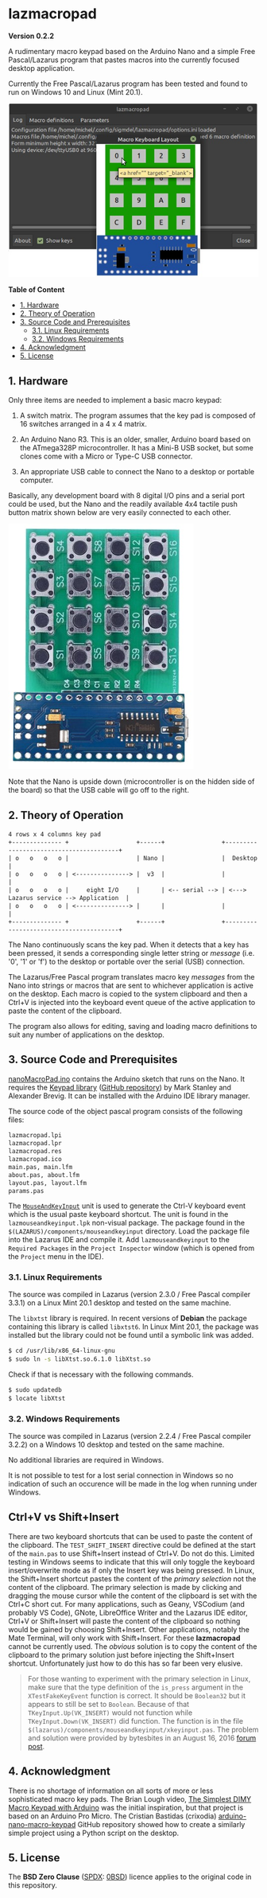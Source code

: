 # lazmacropad
**Version 0.2.2**

A rudimentary macro keypad based on the Arduino Nano and a simple Free Pascal/Lazarus program that pastes macros into the currently focused desktop application.

Currently the Free Pascal/Lazarus program has been tested and found to run on Windows 10 and Linux (Mint 20.1).

![screenshot](images/screenshot_0_1_0.jpg)

**Table of Content**
<!-- TOC -->

- [1. Hardware](#1-hardware)
- [2. Theory of Operation](#2-theory-of-operation)
- [3. Source Code and Prerequisites](#3-source-code-and-prerequisites)
  - [3.1. Linux Requirements](#31-linux-requirements)
  - [3.2. Windows Requirements](#32-windows-requirements)
- [4. Acknowledgment](#4-acknowledgment)
- [5. License](#5-license)

<!-- /TOC -->
## 1. Hardware

Only three items are needed to implement a basic macro keypad:

  1. A switch matrix. The program assumes that the key pad is composed of 16 switches arranged in a 4 x 4 matrix.

  2. An Arduino Nano R3. This is an older, smaller, Arduino board based on the ATmega328P microcontroller. It has a Mini-B USB socket, but some clones come with a Micro or Type-C USB connector.

  3. An appropriate USB cable to connect the Nano to a desktop or portable computer.

Basically, any development board with 8 digital I/O pins and a serial port could be used, but the Nano and the readily available 4x4 tactile push button matrix shown below are very easily connected to 
each other.

![hardware](images/macrokeypad.jpg)

Note that the Nano is upside down (microcontroller is on the hidden side of the board) so that the USB cable will go off to the right.

## 2. Theory of Operation

```
4 rows x 4 columns key pad
+-------------- +                   +------+                +----------------------------------------+
| o   o   o   o |                   | Nano |                |  Desktop                               |
| o   o   o   o | <---------------> |  v3  |                |                                        |
| o   o   o   o |     eight I/O     |      | <-- serial --> | <---> Lazarus service --> Application  | 
| o   o   o   o | <---------------> |      |                |                                        |
+-------------- +                   +------+                +----------------------------------------+
```               

The Nano continuously scans the key pad. When it detects that a key has been pressed, it sends a corresponding single letter string or *message* (i.e. '0', '1' or 'f') to the desktop or portable over the serial (USB) connection. 

The Lazarus/Free Pascal program translates macro key *messages* from the Nano into strings or macros that are sent to whichever application is active on the desktop. Each macro is copied to the system clipboard and then a Ctrl+V is injected into the keyboard event queue of the active application to paste the content of the clipboard.

The program also allows for editing, saving and loading macro definitions to suit any number of applications on the desktop.

## 3. Source Code and Prerequisites

[nanoMacroPad.ino](nanoMacroPad/nanoMacroPad.ino) contains the Arduino sketch that runs on the Nano. It requires the [Keypad library](https://playground.arduino.cc/Code/Keypad/) ([GitHub repository](https://github.com/Chris--A/Keypad)) by Mark Stanley and Alexander Brevig. It can be installed with the Arduino IDE library manager.

The source code of the object pascal program consists of the following files:

    lazmacropad.lpi
    lazmacropad.lpr
    lazmacropad.res
    lazmacropad.ico
    main.pas, main.lfm 
    about.pas, about.lfm 
    layout.pas, layout.lfm
    params.pas

The [`MouseAndKeyInput`](https://wiki.lazarus.freepascal.org/MouseAndKeyInput) unit is used to generate the Ctrl-V keyboard event which is the usual paste keyboard shortcut. The unit is found in the `lazmouseandkeyinput.lpk` non-visual package. The package found in the `$(LAZARUS)/components/mouseandkeyinput` directory. Load the package file into the Lazarus IDE and compile it. Add `lazmouseandkeyinput` to the `Required Packages` in the `Project Inspector` window (which is opened from the `Project` menu in the IDE).

### 3.1. Linux Requirements

The source was compiled in Lazarus (version 2.3.0 / Free Pascal compiler 3.3.1) on a Linux Mint 20.1 desktop and tested on the same machine. 

The `libxtst` library is required. In recent versions of **Debian** the package containing this library is called `libxtst6`. In Linux Mint 20.1, the package was installed but the library could not be found until a symbolic link was added. 

```bash
$ cd /usr/lib/x86_64-linux-gnu
$ sudo ln -s libXtst.so.6.1.0 libXtst.so
```

Check if that is necessary with the following commands.

```bash
$ sudo updatedb
$ locate libXtst
```

### 3.2. Windows Requirements

The source was compiled in Lazarus (version 2.2.4 / Free Pascal compiler 3.2.2) on a Windows 10 desktop and tested on the same machine. 

No additional libraries are required in Windows.

It is not possible to test for a lost serial connection in Windows so no indication of such an occurence will be made in the log when running under Windows.

## Ctrl+V vs Shift+Insert

There are two keyboard shortcuts that can be used to paste the content of the clipboard. The `TEST_SHIFT_INSERT` directive could be defined at the start of the `main.pas` to use Shift+Insert instead of  Ctrl+V. Do not do this. Limited testing in Windows seems to indicate that this will only toggle the keyboard insert/overwrite mode as if only the Insert key was being pressed. In Linux, the Shift+Insert shortcut pastes the content of the *primary selection* not the content of the clipboard. The primary selection is made by clicking and dragging the mouse cursor while the content of the clipboard is set with the Ctrl+C short cut. For many applications, such as Geany, VSCodium (and probably VS Code), GNote, LibreOffice Writer and the Lazarus IDE editor, Ctrl+V or Shift+Insert will paste the content of the clipboard so nothing would be gained by choosing Shift+Insert. Other applications, notably the Mate Terminal, will only work with Shift+Insert. For these **lazmacropad** cannot be currently used. The *obvious* solution is to copy the content of the clipboard to the primary solution just before injecting the Shift+Insert shortcut. Unfortunately just how to do this has so far been very elusive. 

> For those wanting to experiment with the primary selection in Linux, make sure that the type definition of the `is_press` argument in the `XTestFakeKeyEvent` function is correct. It should be `Boolean32` but it appears to still be set to `Boolean`. Because of that `TKeyInput.Up(VK_INSERT)` would not function while `TKeyInput.Down(VK_INSERT)` did function. The function is in the file `$(lazarus)/components/mouseandkeyinput/xkeyinput.pas`. The problem and solution were provided by bytesbites in an August 16, 2016 [forum post](https://forum.lazarus.freepascal.org/index.php/topic,33719.msg218852.html#msg218852).


## 4. Acknowledgment

There is no shortage of information on all sorts of more or less sophisticated macro key pads. 
The Brian Lough video, [The Simplest DIMY Macro Keypad with Arduino](https://www.youtube.com/watch?v=ORujXGDqG_I&ab_channel=BrianLough) was the initial inspiration, but that project is based on an Arduino Pro Micro. The Cristian Bastidas (crixodia) [arduino-nano-macro-keypad](https://github.com/crixodia/arduino-nano-macro-keypad) GitHub repository showed how to create a similarly simple project using a Python script on the desktop.


## 5. License

The **BSD Zero Clause** ([SPDX](https://spdx.dev/): [0BSD](https://spdx.org/licenses/0BSD.html)) licence applies to the original code in this repository.
